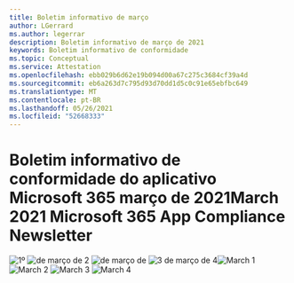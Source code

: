 ```yaml
---
title: Boletim informativo de março
author: LGerrard
ms.author: legerrar
description: Boletim informativo de março de 2021
keywords: Boletim informativo de conformidade
ms.topic: Conceptual
ms.service: Attestation
ms.openlocfilehash: ebb029b6d62e19b094d00a67c275c3684cf39a4d
ms.sourcegitcommit: eb6a263d7c795d93d70dd1d5c0c91e65ebfbc649
ms.translationtype: MT
ms.contentlocale: pt-BR
ms.lasthandoff: 05/26/2021
ms.locfileid: "52668333"
---
```

# <a name="march-2021-microsoft-365-app-compliance-newsletter"></a><span data-ttu-id="d5487-104">Boletim informativo de conformidade do aplicativo Microsoft 365 março de 2021</span><span class="sxs-lookup"><span data-stu-id="d5487-104">March 2021 Microsoft 365 App Compliance Newsletter</span></span>

<span data-ttu-id="d5487-105">![1º ](https://github.com/MicrosoftDocs/OfficeDocs-AppCompliance-pr/blob/master/Apps/media/March1.PNG)
 ![ de março de 2 ](https://github.com/MicrosoftDocs/OfficeDocs-AppCompliance-pr/blob/master/Apps/media/March2.PNG)
 ![ de março de ](https://github.com/MicrosoftDocs/OfficeDocs-AppCompliance-pr/blob/master/Apps/media/March3.PNG)
 ![ 3 de março de 4](https://github.com/MicrosoftDocs/OfficeDocs-AppCompliance-pr/blob/master/Apps/media/March4.PNG)</span><span class="sxs-lookup"><span data-stu-id="d5487-105">![March 1](https://github.com/MicrosoftDocs/OfficeDocs-AppCompliance-pr/blob/master/Apps/media/March1.PNG)
![March 2](https://github.com/MicrosoftDocs/OfficeDocs-AppCompliance-pr/blob/master/Apps/media/March2.PNG)
![March 3](https://github.com/MicrosoftDocs/OfficeDocs-AppCompliance-pr/blob/master/Apps/media/March3.PNG)
![March 4](https://github.com/MicrosoftDocs/OfficeDocs-AppCompliance-pr/blob/master/Apps/media/March4.PNG)</span></span>
